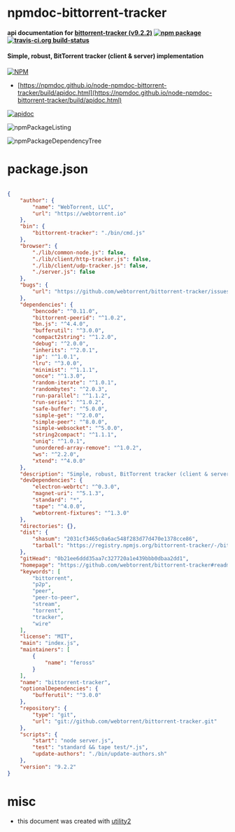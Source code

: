 # npmdoc-bittorrent-tracker

#### api documentation for  [bittorrent-tracker (v9.2.2)](https://github.com/webtorrent/bittorrent-tracker#readme)  [![npm package](https://img.shields.io/npm/v/npmdoc-bittorrent-tracker.svg?style=flat-square)](https://www.npmjs.org/package/npmdoc-bittorrent-tracker) [![travis-ci.org build-status](https://api.travis-ci.org/npmdoc/node-npmdoc-bittorrent-tracker.svg)](https://travis-ci.org/npmdoc/node-npmdoc-bittorrent-tracker)

#### Simple, robust, BitTorrent tracker (client & server) implementation

[![NPM](https://nodei.co/npm/bittorrent-tracker.png?downloads=true&downloadRank=true&stars=true)](https://www.npmjs.com/package/bittorrent-tracker)

- [https://npmdoc.github.io/node-npmdoc-bittorrent-tracker/build/apidoc.html](https://npmdoc.github.io/node-npmdoc-bittorrent-tracker/build/apidoc.html)

[![apidoc](https://npmdoc.github.io/node-npmdoc-bittorrent-tracker/build/screenCapture.buildCi.browser.%252Ftmp%252Fbuild%252Fapidoc.html.png)](https://npmdoc.github.io/node-npmdoc-bittorrent-tracker/build/apidoc.html)

![npmPackageListing](https://npmdoc.github.io/node-npmdoc-bittorrent-tracker/build/screenCapture.npmPackageListing.svg)

![npmPackageDependencyTree](https://npmdoc.github.io/node-npmdoc-bittorrent-tracker/build/screenCapture.npmPackageDependencyTree.svg)



# package.json

```json

{
    "author": {
        "name": "WebTorrent, LLC",
        "url": "https://webtorrent.io"
    },
    "bin": {
        "bittorrent-tracker": "./bin/cmd.js"
    },
    "browser": {
        "./lib/common-node.js": false,
        "./lib/client/http-tracker.js": false,
        "./lib/client/udp-tracker.js": false,
        "./server.js": false
    },
    "bugs": {
        "url": "https://github.com/webtorrent/bittorrent-tracker/issues"
    },
    "dependencies": {
        "bencode": "^0.11.0",
        "bittorrent-peerid": "^1.0.2",
        "bn.js": "^4.4.0",
        "bufferutil": "^3.0.0",
        "compact2string": "^1.2.0",
        "debug": "^2.0.0",
        "inherits": "^2.0.1",
        "ip": "^1.0.1",
        "lru": "^3.0.0",
        "minimist": "^1.1.1",
        "once": "^1.3.0",
        "random-iterate": "^1.0.1",
        "randombytes": "^2.0.3",
        "run-parallel": "^1.1.2",
        "run-series": "^1.0.2",
        "safe-buffer": "^5.0.0",
        "simple-get": "^2.0.0",
        "simple-peer": "^8.0.0",
        "simple-websocket": "^5.0.0",
        "string2compact": "^1.1.1",
        "uniq": "^1.0.1",
        "unordered-array-remove": "^1.0.2",
        "ws": "^2.2.0",
        "xtend": "^4.0.0"
    },
    "description": "Simple, robust, BitTorrent tracker (client & server) implementation",
    "devDependencies": {
        "electron-webrtc": "^0.3.0",
        "magnet-uri": "^5.1.3",
        "standard": "*",
        "tape": "^4.0.0",
        "webtorrent-fixtures": "^1.3.0"
    },
    "directories": {},
    "dist": {
        "shasum": "2031cf3465c0a6ac548f283d77d470e1378cce86",
        "tarball": "https://registry.npmjs.org/bittorrent-tracker/-/bittorrent-tracker-9.2.2.tgz"
    },
    "gitHead": "0b21ee6ddd35aa7c327720a1e439bbb0dbaa2dd1",
    "homepage": "https://github.com/webtorrent/bittorrent-tracker#readme",
    "keywords": [
        "bittorrent",
        "p2p",
        "peer",
        "peer-to-peer",
        "stream",
        "torrent",
        "tracker",
        "wire"
    ],
    "license": "MIT",
    "main": "index.js",
    "maintainers": [
        {
            "name": "feross"
        }
    ],
    "name": "bittorrent-tracker",
    "optionalDependencies": {
        "bufferutil": "^3.0.0"
    },
    "repository": {
        "type": "git",
        "url": "git://github.com/webtorrent/bittorrent-tracker.git"
    },
    "scripts": {
        "start": "node server.js",
        "test": "standard && tape test/*.js",
        "update-authors": "./bin/update-authors.sh"
    },
    "version": "9.2.2"
}
```



# misc
- this document was created with [utility2](https://github.com/kaizhu256/node-utility2)
